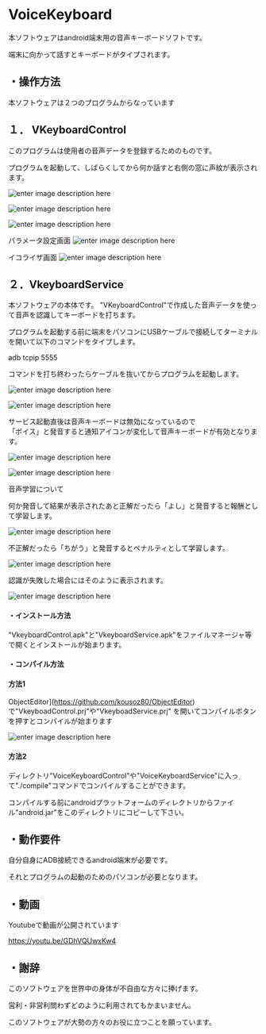 



# VoiceKeyboard
  
  本ソフトウェアはandroid端末用の音声キーボードソフトです。 
  
  端末に向かって話すとキーボードがタイプされます。
  
  
 
  
## ・操作方法
  
  
  本ソフトウェアは２つのプログラムからなっています
  
## １． VKeyboardControl
  このプログラムは使用者の音声データを登録するためのものです。
    
  プログラムを起動して、しばらくしてから何か話すと右側の窓に声紋が表示されます。
  
  
![enter image description here](image/config1.png?raw=true)  
  
![enter image description here](image/config2.png?raw=true)  
  
![enter image description here](image/config3.png?raw=true)  
  

パラメータ設定画面
![enter image description here](image/properties.png?raw=true)  
  

イコライザ画面
![enter image description here](image/equalizer.png?raw=true)  
  
## ２．VkeyboardService  
  
  本ソフトウェアの本体です。
  "VKeyboardControl"で作成した音声データを使って音声を認識してキーボードを打ちます。
  
  プログラムを起動する前に端末をパソコンにUSBケーブルで接続してターミナルを開いて以下のコマンドをタイプします。
  
  adb tcpip 5555
  
  
  コマンドを打ち終わったらケーブルを抜いてからプログラムを起動します。  
  
![enter image description here](image/mukou1.png?raw=true)  
  
![enter image description here](image/mukou2.png?raw=true)  
  
サービス起動直後は音声キーボードは無効になっているので  
「ボイス」と発音すると通知アイコンが変化して音声キーボードが有効となります。  
  
![enter image description here](image/yuukou1.png?raw=true)  
  
![enter image description here](image/yuukou2.png?raw=true)  
  

音声学習について  
  
何か発音して結果が表示されたあと正解だったら「よし」と発音すると報酬として学習します。  
  
![enter image description here](image/yoshi.png?raw=true)  
  
不正解だったら「ちがう」と発音するとペナルティとして学習します。  
  
![enter image description here](image/chigau.png?raw=true)  
  
認識が失敗した場合にはそのように表示されます。  
  
![enter image description here](image/wakaran.png?raw=true)  
  

#### ・インストール方法
  
"VkeyboardControl.apk"と"VkeyboardService.apk"をファイルマネージャ等で開くとインストールが始まります。
  
    
#### ・コンパイル方法
  
#### 方法1
ObjectEditor](https://github.com/kousoz80/ObjectEditor)で"VkeyboadControl.prj"や"VkeyboadService.prj"  を開いてコンパイルボタンを押すとコンパイルが始まります
  
![enter image description here](image/compile1.png?raw=true)  

  
  
#### 方法2
ディレクトリ"VoiceKeyboardControl"や"VoiceKeyboardService"に入って"./compile"コマンドでコンパイルすることができます。

コンパイルする前にandroidプラットフォームのディレクトリからファイル"android.jar"をこのディレクトリにコピーして下さい。


  
## ・動作要件
  自分自身にADB接続できるandroid端末が必要です。
  
  それとプログラムの起動のためのパソコンが必要となります。
  
## ・動画  
Youtubeで動画が公開されています  

https://youtu.be/GDhVQUwxKw4
  
  
## ・謝辞
   
   このソフトウェアを世界中の身体が不自由な方々に捧げます。
   
   営利・非営利問わずどのように利用されてもかまいません。
   
   このソフトウェアが大勢の方々のお役に立つことを願っています。
  
  

